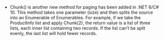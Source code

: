 - Chunk() is another new method for paging has been added in .NET 6/C# 10. This method takes one parameter (size) and then splits the source into an Enumerable of Enumerables. For example, if we take the ProductInfo list and apply Chunk(2), the return value is a list of three lists, each inner list containing two records. If the list can’t be split evenly, the last list will hold fewer records.
